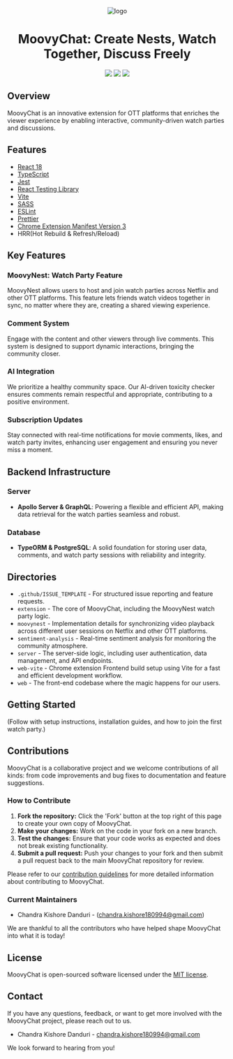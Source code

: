 <div align="center">
<img src="public/mc-128.png" alt="logo"/>
<h1> MoovyChat: Create Nests, Watch Together, Discuss Freely</h1>

![](https://img.shields.io/badge/React-61DAFB?style=flat-square&logo=react&logoColor=black)
![](https://img.shields.io/badge/Typescript-3178C6?style=flat-square&logo=typescript&logoColor=white)
![](https://badges.aleen42.com/src/vitejs.svg)

</div>

## Overview

MoovyChat is an innovative extension for OTT platforms that enriches the viewer experience by enabling interactive, community-driven watch parties and discussions.

## Features <a name="features"></a>

- [React 18](https://reactjs.org/)
- [TypeScript](https://www.typescriptlang.org/)
- [Jest](https://jestjs.io/)
- [React Testing Library](https://testing-library.com/docs/react-testing-library/intro/)
- [Vite](https://vitejs.dev/)
- [SASS](https://sass-lang.com/)
- [ESLint](https://eslint.org/)
- [Prettier](https://prettier.io/)
- [Chrome Extension Manifest Version 3](https://developer.chrome.com/docs/extensions/mv3/intro/)
- HRR(Hot Rebuild & Refresh/Reload)

## Key Features

### MoovyNest: Watch Party Feature

MoovyNest allows users to host and join watch parties across Netflix and other OTT platforms. This feature lets friends watch videos together in sync, no matter where they are, creating a shared viewing experience.

### Comment System

Engage with the content and other viewers through live comments. This system is designed to support dynamic interactions, bringing the community closer.

### AI Integration

We prioritize a healthy community space. Our AI-driven toxicity checker ensures comments remain respectful and appropriate, contributing to a positive environment.

### Subscription Updates

Stay connected with real-time notifications for movie comments, likes, and watch party invites, enhancing user engagement and ensuring you never miss a moment.

## Backend Infrastructure

### Server

- **Apollo Server & GraphQL**: Powering a flexible and efficient API, making data retrieval for the watch parties seamless and robust.

### Database

- **TypeORM & PostgreSQL**: A solid foundation for storing user data, comments, and watch party sessions with reliability and integrity.

## Directories

- `.github/ISSUE_TEMPLATE` - For structured issue reporting and feature requests.
- `extension` - The core of MoovyChat, including the MoovyNest watch party logic.
- `moovynest` - Implementation details for synchronizing video playback across different user sessions on Netflix and other OTT platforms.
- `sentiment-analysis` - Real-time sentiment analysis for monitoring the community atmosphere.
- `server` - The server-side logic, including user authentication, data management, and API endpoints.
- `web-vite` - Chrome extension Frontend build setup using Vite for a fast and efficient development workflow.
- `web` - The front-end codebase where the magic happens for our users.

## Getting Started

(Follow with setup instructions, installation guides, and how to join the first watch party.)

## Contributions

MoovyChat is a collaborative project and we welcome contributions of all kinds: from code improvements and bug fixes to documentation and feature suggestions.

### How to Contribute

1. **Fork the repository:** Click the 'Fork' button at the top right of this page to create your own copy of MoovyChat.
2. **Make your changes:** Work on the code in your fork on a new branch.
3. **Test the changes:** Ensure that your code works as expected and does not break existing functionality.
4. **Submit a pull request:** Push your changes to your fork and then submit a pull request back to the main MoovyChat repository for review.

Please refer to our [contribution guidelines](CONTRIBUTING.md) for more detailed information about contributing to MoovyChat.

### Current Maintainers

- Chandra Kishore Danduri - (chandra.kishore180994@gmail.com)

We are thankful to all the contributors who have helped shape MoovyChat into what it is today!

## License

MoovyChat is open-sourced software licensed under the [MIT license](LICENSE.md).

## Contact

If you have any questions, feedback, or want to get more involved with the MoovyChat project, please reach out to us.

- Chandra Kishore Danduri - chandra.kishore180994@gmail.com

We look forward to hearing from you!
